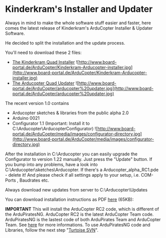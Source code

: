# Kinderkram's Installer and Updater #

Always in mind to make the whole software stuff easier and faster, here comes the latest release of Kinderkram's ArduCopter Installer & Updater Software.

He decided to split the installation and the update process.

You'll need to download these 2 files:

  * [The Kinderkram Quad Installer](http://www.board-portal.de/ArduCopter/KinderKram-ArduCopter-Installer.exe)
![http://www.board-portal.de/ArduCopter/Kinderkram-Arducopter-installer.jpg](http://www.board-portal.de/ArduCopter/Kinderkram-Arducopter-installer.jpg)
  * [The Arducopter Quad Updater](http://www.board-portal.de/ArduCopter/Arducopter-Updater.exe)
![http://www.board-portal.de/ArduCopter/arducopter%20updater.jpg](http://www.board-portal.de/ArduCopter/arducopter%20updater.jpg)

The recent version 1.0 contains
  * Arducopter sketches & libraries from the public alpha 2.0
  * Arduino 0021
  * Configurator 1.1 (Important: Install it to C:\Arducopter\ArducopterConfigurator)
![http://www.board-portal.de/ArduCopter/media/images/configurator-directory.jpg](http://www.board-portal.de/ArduCopter/media/images/configurator-directory.jpg)

After the installation in C:\Arducopter you can easily upgrade the Configurator to version 1.22 manually. Just press the "Update" button.
If you bump into any problems, have a look into C:\Arducopter\sketches\Arducopter. If there's a Arducopter\_alpha\_RC1.pde - delete it!
And please check if all settings apply to your setup, i.e. COM-Ports , Baudrates etc.

Always download new updates from server to C:\Arducopter\Updates

You can download installation instructions as PDF [here](http://www.board-portal.de/ArduCopter/installation-instructions.pdf) (65KB):



**IMPORTANT** This will install the ArduCopter RC2 code, which is different of the ArduPiratesNG. ArduCopter RC2 is the latest ArduCopter Team code. ArduPiratesNG is the lastest code of both ArduPirates Team and ArduCopter Team. See [here](http://diydrones.ning.com/profiles/blogs/arducopter-ng-taken-over-by) for more informations. To use ArduPiratesNG code and Libraries, follow the next step "[Turtoise SVN](Tortoise.md)".